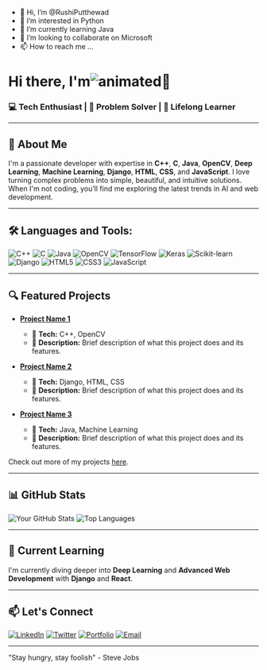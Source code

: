 - 👋 Hi, I’m @RushiPutthewad
- 👀 I’m interested in Python 
- 🌱 I’m currently learning Java
- 💞️ I’m looking to collaborate on Microsoft
- 📫 How to reach me ...

<!---
RushiPutthewad/RushiPutthewad is a ✨ special ✨ repository because its `README.md` (this file) appears on your GitHub profile.
You can click the Preview link to take a look at your changes.
--->
# Hi there, I'm<img src="https://readme-typing-svg.herokuapp.com?color=%2336BCF7&size=25&lines=Rushi+Balaji+Putthewad;" alt="animated">👋

### 💻 Tech Enthusiast | 🎯 Problem Solver | 🚀 Lifelong Learner

---

## 🚀 About Me
I'm a passionate developer with expertise in **C++**, **C**, **Java**, **OpenCV**, **Deep Learning**, **Machine Learning**, **Django**, **HTML**, **CSS**, and **JavaScript**. I love turning complex problems into simple, beautiful, and intuitive solutions. When I'm not coding, you’ll find me exploring the latest trends in AI and web development.

---

## 🛠️ Languages and Tools:

![C++](https://img.shields.io/badge/-C++-00599C?style=flat&logo=c%2B%2B&logoColor=white)
![C](https://img.shields.io/badge/-C-A8B9CC?style=flat&logo=c&logoColor=white)
![Java](https://img.shields.io/badge/-Java-007396?style=flat&logo=java&logoColor=white)
![OpenCV](https://img.shields.io/badge/-OpenCV-5C3EE8?style=flat&logo=opencv&logoColor=white)
![TensorFlow](https://img.shields.io/badge/-TensorFlow-FF6F00?style=flat&logo=tensorflow&logoColor=white)
![Keras](https://img.shields.io/badge/-Keras-D00000?style=flat&logo=keras&logoColor=white)
![Scikit-learn](https://img.shields.io/badge/-Scikit%20Learn-F7931E?style=flat&logo=scikit-learn&logoColor=white)
![Django](https://img.shields.io/badge/-Django-092E20?style=flat&logo=django&logoColor=white)
![HTML5](https://img.shields.io/badge/-HTML5-E34F26?style=flat&logo=html5&logoColor=white)
![CSS3](https://img.shields.io/badge/-CSS3-1572B6?style=flat&logo=css3&logoColor=white)
![JavaScript](https://img.shields.io/badge/-JavaScript-F7DF1E?style=flat&logo=javascript&logoColor=black)

---

## 🔍 Featured Projects

- **[Project Name 1](#)**
  - 🚀 **Tech:** C++, OpenCV
  - 📝 **Description:** Brief description of what this project does and its features.
  
- **[Project Name 2](#)**
  - 🚀 **Tech:** Django, HTML, CSS
  - 📝 **Description:** Brief description of what this project does and its features.
  
- **[Project Name 3](#)**
  - 🚀 **Tech:** Java, Machine Learning
  - 📝 **Description:** Brief description of what this project does and its features.

Check out more of my projects [here](#).

---

## 📊 GitHub Stats

![Your GitHub Stats](https://github-readme-stats.vercel.app/api?username=yourusername&show_icons=true&theme=radical)
![Top Languages](https://github-readme-stats.vercel.app/api/top-langs/?username=yourusername&layout=compact&theme=radical)

---

## 🌱 Current Learning

I'm currently diving deeper into **Deep Learning** and **Advanced Web Development** with **Django** and **React**.

---

## 📫 Let's Connect

[![LinkedIn](https://img.shields.io/badge/-LinkedIn-0077B5?style=flat&logo=linkedin&logoColor=white)](https://www.linkedin.com/in/yourlinkedin/)
[![Twitter](https://img.shields.io/badge/-Twitter-1DA1F2?style=flat&logo=twitter&logoColor=white)](https://twitter.com/yourtwitter/)
[![Portfolio](https://img.shields.io/badge/-Portfolio-000000?style=flat&logo=google-chrome&logoColor=white)](https://yourportfolio.com/)
[![Email](https://img.shields.io/badge/-Email-D14836?style=flat&logo=gmail&logoColor=white)](mailto:youremail@gmail.com)

---

"Stay hungry, stay foolish" - Steve Jobs
